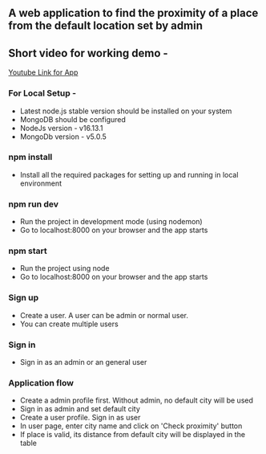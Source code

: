 ## A web application to find the proximity of a place from the default location set by admin

## Short video for working demo - 
<a href="https://youtu.be/L_ZVKD-bQCk" target="_blank">Youtube Link for App</a>

### For Local Setup -

- Latest node.js stable version should be installed on your system
- MongoDB should be configured
- NodeJs version - v16.13.1
- MongoDb version - v5.0.5

### npm install

- Install all the required packages for setting up and running in local environment

### npm run dev

- Run the project in development mode (using nodemon)
- Go to localhost:8000 on your browser and the app starts

### npm start

- Run the project using node
- Go to localhost:8000 on your browser and the app starts

### Sign up

- Create a user. A user can be admin or normal user.
- You can create multiple users

### Sign in

- Sign in as an admin or an general user

### Application flow

- Create a admin profile first. Without admin, no default city will be used
- Sign in as admin and set default city
- Create a user profile. Sign in as user
- In user page, enter city name and click on 'Check proximity' button
- If place is valid, its distance from default city will be displayed in the table
